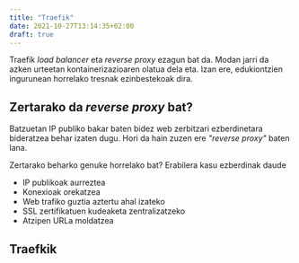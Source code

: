 ```yaml
---
title: "Traefik"
date: 2021-10-27T13:14:35+02:00
draft: true
---
```


Traefik _load balancer_ eta _reverse proxy_ ezagun bat da. Modan jarri da azken urteetan kontainerizazioaren olatua dela eta. Izan ere, edukiontzien ingurunean horrelako tresnak ezinbestekoak dira.

<!--more-->

## Zertarako da _reverse proxy_ bat?

Batzuetan IP publiko bakar baten bidez web zerbitzari ezberdinetara bideratzea behar izaten dugu. Hori da hain zuzen ere _"reverse proxy"_ baten lana.

Zertarako beharko genuke horrelako bat? Erabilera kasu ezberdinak daude
- IP publikoak aurreztea
- Konexioak orekatzea
- Web trafiko guztia aztertu ahal izateko
- SSL zertifikatuen kudeaketa zentralizatzeko
- Atzipen URLa moldatzea

## Traefkik